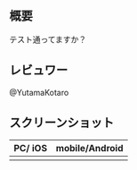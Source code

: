 ## 概要
テスト通ってますか？


## レビュワー
@YutamaKotaro

## スクリーンショット

| PC/ iOS| mobile/Android|
|:---:|:---:|
|       |       |
